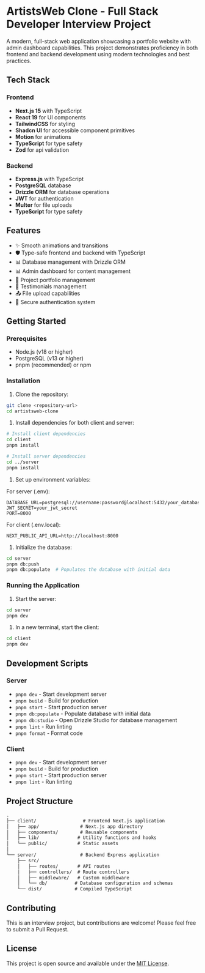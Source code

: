 # ArtistsWeb Clone - Full Stack Developer Interview Project

A modern, full-stack web application showcasing a portfolio website with admin dashboard capabilities. This project demonstrates proficiency in both frontend and backend development using modern technologies and best practices.

## Tech Stack

### Frontend

- **Next.js 15** with TypeScript
- **React 19** for UI components
- **TailwindCSS** for styling
- **Shadcn UI** for accessible component primitives
- **Motion** for animations
- **TypeScript** for type safety
- **Zod** for api validation

### Backend

- **Express.js** with TypeScript
- **PostgreSQL** database
- **Drizzle ORM** for database operations
- **JWT** for authentication
- **Multer** for file uploads
- **TypeScript** for type safety

## Features

- ✨ Smooth animations and transitions
- 🛡️ Type-safe frontend and backend with TypeScript
- 📊 Database management with Drizzle ORM
- 📊 Admin dashboard for content management
- 💼 Project portfolio management
- 👥 Testimonials management
- 📤 File upload capabilities
- 🔐 Secure authentication system

## Getting Started

### Prerequisites

- Node.js (v18 or higher)
- PostgreSQL (v13 or higher)
- pnpm (recommended) or npm

### Installation

1. Clone the repository:

```bash
git clone <repository-url>
cd artistsweb-clone
```

1. Install dependencies for both client and server:

```bash
# Install client dependencies
cd client
pnpm install

# Install server dependencies
cd ../server
pnpm install
```

1. Set up environment variables:

For server (.env):

```env
DATABASE_URL=postgresql://username:password@localhost:5432/your_database
JWT_SECRET=your_jwt_secret
PORT=8000
```

For client (.env.local):

```env
NEXT_PUBLIC_API_URL=http://localhost:8000
```

1. Initialize the database:

```bash
cd server
pnpm db:push
pnpm db:populate  # Populates the database with initial data
```

### Running the Application

1. Start the server:

```bash
cd server
pnpm dev
```

1. In a new terminal, start the client:

```bash
cd client
pnpm dev
```

## Development Scripts

### Server

- `pnpm dev` - Start development server
- `pnpm build` - Build for production
- `pnpm start` - Start production server
- `pnpm db:populate` - Populate database with initial data
- `pnpm db:studio` - Open Drizzle Studio for database management
- `pnpm lint` - Run linting
- `pnpm format` - Format code

### Client

- `pnpm dev` - Start development server
- `pnpm build` - Build for production
- `pnpm start` - Start production server
- `pnpm lint` - Run linting

## Project Structure

```md
.
├── client/                 # Frontend Next.js application
│   ├── app/               # Next.js app directory
│   ├── components/        # Reusable components
│   ├── lib/              # Utility functions and hooks
│   └── public/           # Static assets
│
└── server/                # Backend Express application
    ├── src/
    │   ├── routes/       # API routes
    │   ├── controllers/  # Route controllers
    │   ├── middleware/   # Custom middleware
    │   └── db/          # Database configuration and schemas
    └── dist/            # Compiled TypeScript
```

## Contributing

This is an interview project, but contributions are welcome! Please feel free to submit a Pull Request.

## License

This project is open source and available under the [MIT License](LICENSE).
